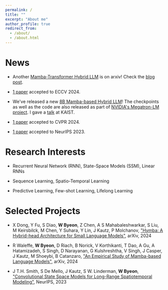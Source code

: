 ```yaml
---
permalink: /
title: ""
excerpt: "About me"
author_profile: true
redirect_from: 
  - /about/
  - /about.html
---
```


News
======

* Another [Mamba-Transformer Hybrid LLM](https://wonmin-byeon.github.io/publication/2024-hymba) is on arxiv! Check the [blog post](https://developer.nvidia.com/blog/hymba-hybrid-head-architecture-boosts-small-language-model-performance/).

* [1 paper](https://wonmin-byeon.github.io/publication/2024-mtvg) accepted to ECCV 2024.

* We've released a new [8B Mamba-based Hybrid LLM](https://wonmin-byeon.github.io/publication/2024-hybrid)! The checkpoints as well as the code are also released as part of [NVIDIA's Megatron-LM project](https://github.com/NVIDIA/megatron-LM/tree/ssm/examples/mamba). I gave a [talk](https://www.youtube.com/watch?v=wgcsfLP4Cbw&t=1s) at KAIST.

* [1 paper](https://wonmin-byeon.github.io/publication/2024-regiongpt) accepted to CVPR 2024.

* [1 paper](https://wonmin-byeon.github.io/publication/2023-convssm) accepted to NeurIPS 2023.

<!-- * [1 paper](https://wonmin-byeon.github.io/publication/2023-PowerofSound) accepted to ICCV 2023. [2 papers](https://wonmin-byeon.github.io/publications/) accepted to CVPR 2023. -->

<!-- * Our paper ["Physics Informed RNN-DCT Networks for Time-Dependent Partial Differential Equations"](https://wonmin-byeon.github.io/publication/2022-rnndct) is now in [NVIDIA Modulus](https://developer.nvidia.com/modulus)! Check out [technical blog](https://developer.nvidia.com/blog/develop-physics-informed-machine-learning-models-with-graph-neural-networks/) and [Modulus repo](https://github.com/NVIDIA/modulus/tree/main/modulus/models/rnn). -->

Research Interests
======
* Recurrent Neural Network (RNN), State-Space Models (SSM), Linear RNNs

* Sequence Learning, Spatio-Temporal Learning

* Predictive Learning, Few-shot Learning, Lifelong Learning

Selected Projects
======
* X Dong, Y Fu, S Diao, <b>W Byeon</b>, Z Chen, A S Mahabaleshwarkar, S Liu, M Keirsbilck, M Chen, Y Suhara, Y Lin, J Kautz, P Molchanov, ["Hymba: A Hybrid-head Architecture for Small Language Models"](https://wonmin-byeon.github.io/publication/2024-hymba), arXiv, 2024

* R Waleffe, <b>W Byeon</b>, D Riach, B Norick, V Korthikanti, T Dao, A Gu, A Hatamizadeh, S Singh, D Narayanan, G Kulshreshtha, V Singh, J Casper, J Kautz, M Shoeybi, B Catanzaro, ["An Empirical Study of Mamba-based Language Models"](https://wonmin-byeon.github.io/publication/2024-hybrid), arXiv, 2024

* J T.H. Smith, S De Mello, J Kautz, S W. Linderman, <b>W Byeon</b>, ["Convolutional State Space Models for Long-Range Spatiotemporal Modeling"](https://wonmin-byeon.github.io/publication/2023-convssm), NeurIPS, 2023

<!-- * J Su, <b>W Byeon</b>, F Huang, ["Scaling-up Diverse Orthogonal Convolutional Networks with a Paraunitary Framework"](https://wonmin-byeon.github.io/publication/2022-orthoNN), ICML, 2022 -->

<!-- * B Wu*, O Hennigh, J Kautz, S Choudhry, <b>W Byeon*</b>, ["Physics Informed RNN-DCT Networks for Time-Dependent Partial Differential Equations"](https://wonmin-byeon.github.io/publication/2022-rnndct), ICCS 2022 <b> (*) equal contributions </b>
    - Presented at NeurIPS'21 Workshop on ML and the Physical Science
    - Released as part of [NVIDIA Mudulus](https://developer.nvidia.com/modulus)  -->

<!-- * J Su*, <b>W Byeon*</b>, F Huang, J Kautz, A Anandkumar, ["Convolutional Tensor-Train LSTM for Spatio-temporal Learning"](https://wonmin-byeon.github.io/publication/2020-convttlstm), NeurIPS 2020 <b> (*) equal contributions </b> 
    - Presented at ECCV'20 Tutorial on Accelerating Computer Vision with Mixed Precision. 
 -->    
<!-- * <b>W Byeon</b>, Q Wang, R K Srivastava, P Koumoutsakos, ["ContextVP: Fully Context-Aware Video Prediction"](https://wonmin-byeon.github.io/publication/2018-contextvp), ECCV 2018 (oral) -->

<!-- * PR Vlachas, <b>W Byeon</b>, ZY Wan, TP Sapsis, P Koumoutsakos, ["Data-Driven Forecasting of High-Dimensional Chaotic Systems with Long Short-Term Memory Networks"](https://wonmin-byeon.github.io/publication/2018-05-01-chaotic-lstm), Proceedings of the Royal Society A: Mathematical, Physical & Engineering Sciences. 2018 -->
